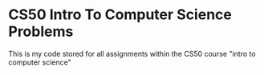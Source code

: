 # CS50 Intro To Computer Science Problems

This is my code stored for all assignments within the CS50 course "intro to computer science"
